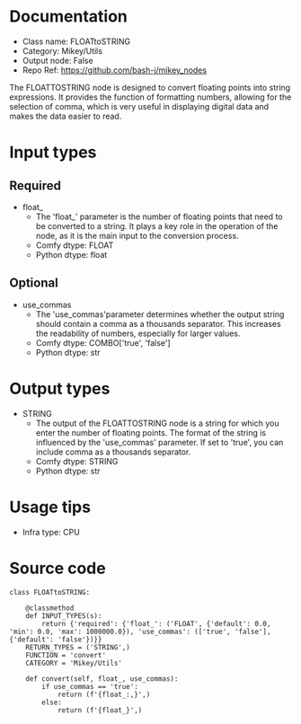 # Documentation
- Class name: FLOATtoSTRING
- Category: Mikey/Utils
- Output node: False
- Repo Ref: https://github.com/bash-j/mikey_nodes

The FLOATTOSTRING node is designed to convert floating points into string expressions. It provides the function of formatting numbers, allowing for the selection of comma, which is very useful in displaying digital data and makes the data easier to read.

# Input types
## Required
- float_
    - The 'float_' parameter is the number of floating points that need to be converted to a string. It plays a key role in the operation of the node, as it is the main input to the conversion process.
    - Comfy dtype: FLOAT
    - Python dtype: float
## Optional
- use_commas
    - The 'use_commas'parameter determines whether the output string should contain a comma as a thousands separator. This increases the readability of numbers, especially for larger values.
    - Comfy dtype: COMBO['true', 'false']
    - Python dtype: str

# Output types
- STRING
    - The output of the FLOATTOSTRING node is a string for which you enter the number of floating points. The format of the string is influenced by the 'use_commas' parameter. If set to 'true', you can include comma as a thousands separator.
    - Comfy dtype: STRING
    - Python dtype: str

# Usage tips
- Infra type: CPU

# Source code
```
class FLOATtoSTRING:

    @classmethod
    def INPUT_TYPES(s):
        return {'required': {'float_': ('FLOAT', {'default': 0.0, 'min': 0.0, 'max': 1000000.0}), 'use_commas': (['true', 'false'], {'default': 'false'})}}
    RETURN_TYPES = ('STRING',)
    FUNCTION = 'convert'
    CATEGORY = 'Mikey/Utils'

    def convert(self, float_, use_commas):
        if use_commas == 'true':
            return (f'{float_:,}',)
        else:
            return (f'{float_}',)
```